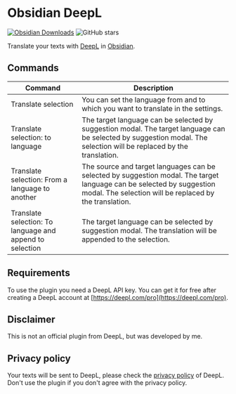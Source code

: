 # Obsidian DeepL

[![Obsidian Downloads](https://img.shields.io/badge/dynamic/json?color=7e6ad6&labelColor=34208c&label=Obsidian%20Downloads&query=$['deepl'].downloads&url=https://raw.githubusercontent.com/obsidianmd/obsidian-releases/master/community-plugin-stats.json&)](obsidian://show-plugin?id=deepl)
![GitHub stars](https://img.shields.io/github/stars/friebetill/obsidian-deepl?style=flat)

Translate your texts with [DeepL](https://www.deepl.com/) in [Obsidian](https://obsidian.md/).

## Commands

| Command                                                  | Description                                                                                                                                                                      |
| -------------------------------------------------------- | -------------------------------------------------------------------------------------------------------------------------------------------------------------------------------- |
| Translate selection                                      | You can set the language from and to which you want to translate in the settings.                                                                                                |
| Translate selection: to language                         | The target language can be selected by suggestion modal. The target language can be selected by suggestion modal. The selection will be replaced by the translation.             |
| Translate selection: From a language to another          | The source and target languages can be selected by suggestion modal. The target language can be selected by suggestion modal. The selection will be replaced by the translation. |
| Translate selection: To language and append to selection | The target language can be selected by suggestion modal. The translation will be appended to the selection.                                                                      |

## Requirements

To use the plugin you need a DeepL API key. You can get it for free after creating a DeepL account at [https://deepl.com/pro](https://deepl.com/pro).

## Disclaimer

This is not an official plugin from DeepL, but was developed by me.

## Privacy policy

Your texts will be sent to DeepL, please check the [privacy policy](https://www.deepl.com/en/privacy/) of DeepL. Don't use the plugin if you don't agree with the privacy policy.
